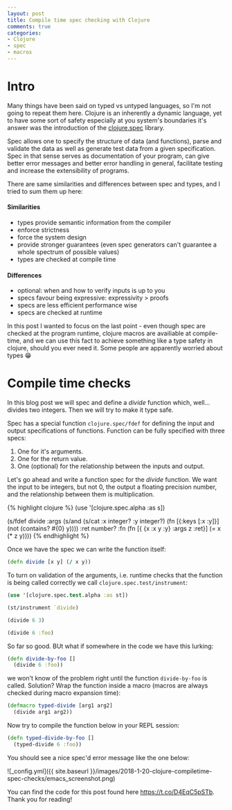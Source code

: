 ```yaml
---
layout: post
title: Compile time spec checking with Clojure
comments: true
categories:
- Clojure
- spec
- macros
---
```


# Intro

Many things have been said on typed vs untyped languages, so I'm not going to repeat them here.
Clojure is an inherently a dynamic language, yet to have some sort of safety especially at you system's boundaries it's answer was the introduction of the [clojure.spec](https://clojure.org/guides/spec) library.

Spec allows one to specify the structure of data (and functions), parse and validate the data as well as generate test data from a given specification.
Spec in that sense serves as documentation of your program, can give better error messages and better error handling in general, facilitate testing and increase the extensibility of programs.

There are same similarities and differences between spec and types, and I tried to sum them up here:

#### Similarities

* types provide semantic information from the compiler
* enforce strictness
* force the system design
* provide stronger guarantees (even spec generators can't guarantee a whole spectrum of possible values)
* types are checked at compile time

#### Differences

* optional: when and how to verify inputs is up to you
* specs favour being expressive: expressivity > proofs
* specs are less efficient performance wise
* specs are checked at runtime

In this post I wanted to focus on the last point - even though spec are checked at the program runtime, clojure macros are availiable at compile-time, and we can use this fact to achieve something like a type safety in clojure, should you ever need it.
Some people are apparently worried about types :grin:

# Compile time checks

In this blog post we will spec and define a *divide* function which, well... divides two integers. Then we will try to make it type safe.

Spec has a special function `clojure.spec/fdef` for defining the input and output specifications of functions. Function can be fully specified with three specs:

1. One for it's arguments.
2. One for the return value.
3. One (optional) for the relationship between the inputs and output.

Let's go ahead and write a function spec for the *divide* function. We want the input to be integers, but not 0, the output a floating precision number, and the relationship between them is multiplication.

{% highlight clojure %}
(use '[clojure.spec.alpha :as s])

(s/fdef divide
        :args (s/and (s/cat :x integer? :y integer?)
                     (fn [{:keys [:x :y]}]
                       (not (contains? #{0} y))))
        :ret number?
        :fn (fn [{ {x :x y :y} :args z :ret}]
              (= x (* z y))))
{% endhighlight %}

Once we have the spec we can write the function itself:

```Clojure
(defn divide [x y] (/ x y))
```

To turn on validation of the arguments, i.e. runtime checks that the function is being called correctly we call `clojure.spec.test/instrument`:

```Clojure
(use '[clojure.spec.test.alpha :as st])

(st/instrument `divide)

(divide 6 3)

(divide 6 :foo)
```

So far so good. BUt what if somewhere in the code we have this lurking:

```Clojure
(defn divide-by-foo []
  (divide 6 :foo))
```

we won't know of the problem right until the function `divide-by-foo` is called. Solution? Wrap the function inside a macro (macros are always checked during macro expansion time):

```Clojure
(defmacro typed-divide [arg1 arg2]
  (divide arg1 arg2))
```

Now try to compile the function below in your REPL session:

```Clojure
(defn typed-divide-by-foo []
  (typed-divide 6 :foo))
```

You should see a nice spec'd error message like the one below:

![_config.yml]({{ site.baseurl }}/images/2018-1-20-clojure-compiletime-spec-checks/emacs_screenshot.png)

You can find the code for this post found here <https://t.co/D4EqC5pSTb>. Thank you for reading!
